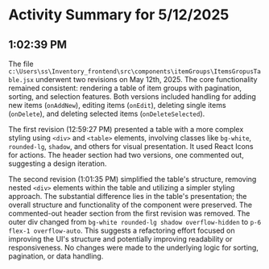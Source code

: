 # Activity Summary for 5/12/2025

## 1:02:39 PM
The file `c:\Users\ss\Inventory_frontend\src\components\itemGroups\ItemsGropusTable.jsx` underwent two revisions on May 12th, 2025.  The core functionality remained consistent: rendering a table of item groups with pagination, sorting, and selection features.  Both versions included  handling for adding new items (`onAddNew`), editing items (`onEdit`), deleting single items (`onDelete`), and deleting selected items (`onDeleteSelected`).

The first revision (12:59:27 PM) presented a table with a more complex styling using `<div>` and `<table>` elements,  involving classes like `bg-white`, `rounded-lg`, `shadow`, and others for visual presentation. It used React Icons for actions. The header section had two versions, one commented out, suggesting a design iteration.

The second revision (1:01:35 PM) simplified the table's structure, removing nested `<div>` elements within the table and utilizing a simpler styling approach.  The substantial difference lies in the table's presentation;  the overall structure and functionality of the component were preserved.  The commented-out header section from the first revision was removed. The outer div changed from `bg-white rounded-lg shadow overflow-hidden` to `p-6 flex-1 overflow-auto`.  This suggests a refactoring effort focused on improving the UI's structure and potentially improving readability or responsiveness.  No changes were made to the underlying logic for sorting, pagination, or data handling.
